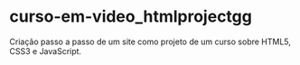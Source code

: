 # curso-em-video_htmlprojectgg
Criação passo a passo de um site como projeto de um curso sobre HTML5, CSS3 e JavaScript.
